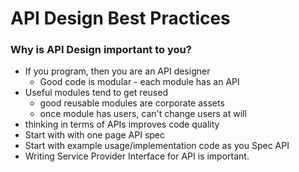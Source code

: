 # API Design Best Practices

### Why is API Design important to you?
* If you program, then you are an API designer
	* Good code is modular - each module has an API
* Useful modules tend to get reused
	* good reusable modules are corporate assets
	* once module has users, can't change users at will
* thinking in terms of APIs improves code quality
* Start with with one page API spec
* Start with example usage/implementation code as you Spec API
* Writing Service Provider Interface for API is important.
